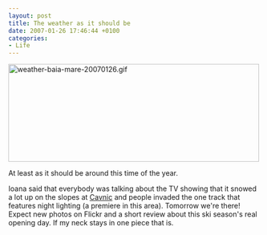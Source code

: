 ```yaml
---
layout: post
title: The weather as it should be
date: 2007-01-26 17:46:44 +0100
categories:
- Life
---
```

<img src="https://content.rusiczki.net/blogpics/weather-baia-mare-20070126.gif" width="500" height="195" alt="weather-baia-mare-20070126.gif" alt="Screenshot of the weather forecast for Baia Mare" class="image" />

At least as it should be around this time of the year.

Ioana said that everybody was talking about the TV showing that it snowed a lot up on the slopes at <a href="http://en.wikipedia.org/wiki/Cavnic">Cavnic</a> and people invaded the one track that features night lighting (a premiere in this area). Tomorrow we're there! Expect new photos on Flickr and a short review about this ski season's real opening day. If my neck stays in one piece that is.

